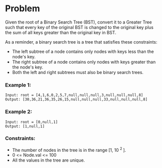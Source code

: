 # Problem

Given the root of a Binary Search Tree (BST), convert it to a Greater Tree such that every key of the original BST is changed to the original key plus the sum of all keys greater than the original key in BST.

As a reminder, a binary search tree is a tree that satisfies these constraints:

- The left subtree of a node contains only nodes with keys less than the node's key.
- The right subtree of a node contains only nodes with keys greater than the node's key.
- Both the left and right subtrees must also be binary search trees.

### Example 1:

```
Input: root = [4,1,6,0,2,5,7,null,null,null,3,null,null,null,8]
Output: [30,36,21,36,35,26,15,null,null,null,33,null,null,null,8]
```

### Example 2:
```
Input: root = [0,null,1]
Output: [1,null,1]
```

### Constraints:

- The number of nodes in the tree is in the range [1, 10 <sup> 2 </sup>].
- 0  <= Node.val <= 100
- All the values in the tree are unique.
